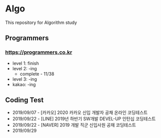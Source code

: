 # Algo
This repository for Algorithm study

## Programmers
### https://programmers.co.kr
* level 1: finish
* level 2: -ing
  - complete - 11/38
* level 3: -ing
* kakao: -ing

## Coding Test
* 2019/09/07 - [카카오] 2020 카카오 신입 개발자 공채 온라인 코딩테스트
* 2019/09/22 - [LINE] 2019년 하반기 SW개발 DEVEL-UP 인턴십 코딩테스트
* 2019/09/22 - [NAVER] 2019 개발 직군 신입사원 공채 코딩테스트
* 2019/09/29
